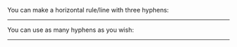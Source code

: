 You can make a horizontal rule/line with three hyphens:

---

You can use as many hyphens as you wish:

--------